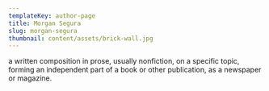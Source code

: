 ```yaml
---
templateKey: author-page
title: Morgan Segura
slug: morgan-segura
thumbnail: content/assets/brick-wall.jpg
---
```

a written composition in prose, usually nonfiction, on a specific topic, forming an independent part of a book or other publication, as a newspaper or magazine.